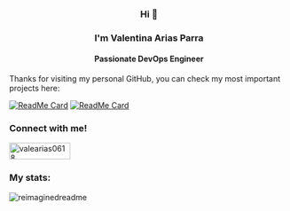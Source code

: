 <h3 align="center">Hi 👋</h3>
<h3 align="center">I'm Valentina Arias Parra </h3>
<h4 align="center">Passionate DevOps Engineer</h4>


Thanks for visiting my personal GitHub, you can check my most important projects here: 

[![ReadMe Card](https://github-readme-stats.vercel.app/api/pin/?username=valearias07&repo=todo-for-cicd)](https://github.com/valearias07/todo-for-cicd)
[![ReadMe Card](https://github-readme-stats.vercel.app/api/pin/?username=valearias07&repo=U-market)](https://github.com/valearias07/U-market)

<h3 align="left">Connect with me! </h3>
<p align="left">
<a href="https://www.linkedin.com/in/valeariasp/" target="blank"><img align="center" src="https://img.shields.io/badge/LinkedIn-0077B5?style=for-the-badge&logo=linkedin&logoColor=white" alt="valearias0618" height="30" width="110" /></a>
</p>


<h3 align="left">My stats: </h3>
<img src="https://myreadme.vercel.app/api/embed/ValeArias07?panels=userstatistics,toprepositories,toplanguages,commitgraph" alt="reimaginedreadme" />

